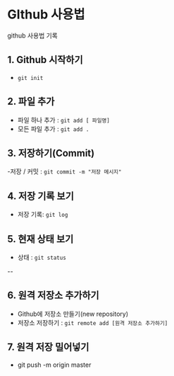 # GIthub 사용법
github 사용법 기록

## 1. Github 시작하기
- `git init`

## 2. 파일 추가
- 파일 하나 추가 : `git add [ 파일명]`
- 모든 파일 추가 : `git add .`

## 3. 저장하기(Commit)
-저장 / 커밋 : `git commit -m "저장 메시지"`

## 4. 저장 기록 보기
- 저장 기록: `git log`

## 5. 현재 상태 보기
- 상태 : `git status`

--
## 6. 원격 저장소 추가하기
- Github에 저장소 만들기(new repository)
- 저장소 저장하기 : `git remote add [원격 저장소 추가하기]`

## 7. 원격 저장 밀어넣기
- git push -m origin master